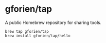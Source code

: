 # gforien/tap

A public Homebrew repository for sharing tools.

```
brew tap gforien/tap
brew install gforien/tap/hello
```
